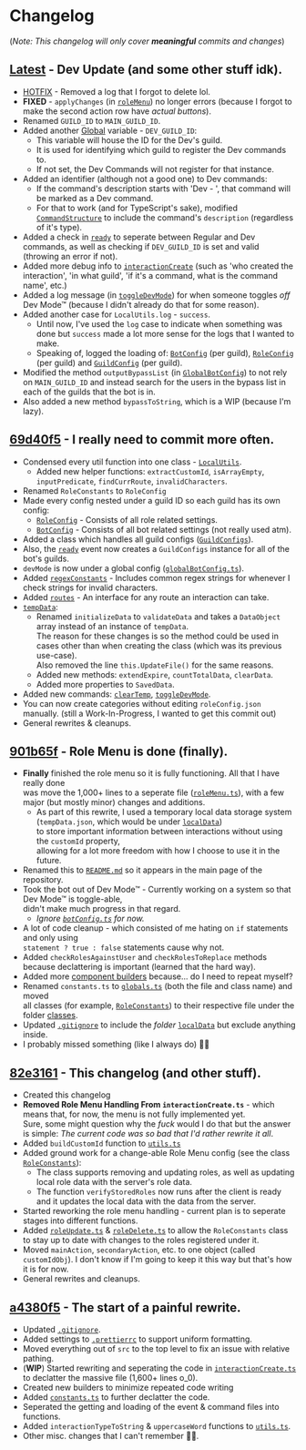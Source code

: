 # Changelog

(_Note: This changelog will only cover **meaningful** commits and changes_)

## [Latest](https://github.com/That-TransGirl/Color-Bot/commit/24e8f14) - Dev Update (and some other stuff idk).

-   [HOTFIX](https://github.com/That-TransGirl/Color-Bot/commit/d35e5c71) - Removed a log that I forgot to delete lol.
-   **FIXED** - `applyChanges` (in [`roleMenu`](./handlers/roleMenu.ts)) no longer errors (because I forgot to make the second action row have _actual buttons_).
-   Renamed `GUILD_ID` to `MAIN_GUILD_ID`.
-   Added another [Global](./helpers/globals.ts) variable - `DEV_GUILD_ID`:
    -   This variable will house the ID for the Dev's guild.
    -   It is used for identifying which guild to register the Dev commands to.
    -   If not set, the Dev Commands will not register for that instance.
-   Added an identifier (although not a good one) to Dev commands:
    -   If the command's description starts with 'Dev - ', that command will be marked as a Dev command.
    -   For that to work (and for TypeScript's sake), modified [`CommandStructure`](./classes/CommandStructure.ts) to include the command's `description` (regardless of it's type).
-   Added a check in [`ready`](./events/ready.ts) to seperate between Regular and Dev commands, as well as checking if `DEV_GUILD_ID` is set and valid (throwing an error if not).
-   Added more debug info to [`interactionCreate`](./events/interactionCreate.ts) (such as 'who created the interaction', 'in what guild', 'if it's a command, what is the command name', etc.)
-   Added a log message (in [`toggleDevMode`](./commands/toggleDevMode.ts)) for when someone toggles _off_ Dev Mode™ (because I didn't already do that for some reason).
-   Added another case for `LocalUtils.log` - `success`.
    -   Until now, I've used the `log` case to indicate when something was done but `success` made a lot more sense for the logs that I wanted to make.
    -   Speaking of, logged the loading of: [`BotConfig`](./classes/botConfig.ts) (per guild), [`RoleConfig`](./classes/roleConfig.ts) (per guild) and [`GuildConfig`](./classes/guildConfigs.ts) (per guild).
-   Modified the method `outputBypassList` (in [`GlobalBotConfig`](./classes/globalBotConfig.ts)) to not rely on `MAIN_GUILD_ID` and instead search for the users in the bypass list in each of the guilds that the bot is in.
-   Also added a new method `bypassToString`, which is a WIP (because I'm lazy).

## [69d40f5](https://github.com/That-TransGirl/Color-Bot/commit/69d40f5) - I really need to commit more often.

-   Condensed every util function into one class - [`LocalUtils`](./helpers/utils.ts).
    -   Added new helper functions: `extractCustomId`, `isArrayEmpty`, `inputPredicate`, `findCurrRoute`, `invalidCharacters`.
-   Renamed `RoleConstants` to `RoleConfig`
-   Made every config nested under a guild ID so each guild has its own config:
    -   [`RoleConfig`](./classes/roleConfig.ts) - Consists of all role related settings.
    -   [`BotConfig`](./classes/botConfig.ts) - Consists of all bot related settings (not really used atm).
-   Added a class which handles all guild configs ([`GuildConfigs`](./classes/guildConfigs.ts)).
-   Also, the [`ready`](./events/ready.ts) event now creates a `GuildConfigs` instance for all of the bot's guilds.
-   `devMode` is now under a global config ([`globalBotConfig.ts`](./classes/globalBotConfig.ts)).
-   Added [`regexConstants`](./classes/regexConstants.ts) - Includes common regex strings for whenever I check strings for invalid characters.
-   Added [`routes`](./classes/routes.ts) - An interface for any route an interaction can take.
-   [`tempData`](./classes/tempData.ts):
    -   Renamed `initializeData` to `validateData` and takes a `DataObject` array instead of an instance of `tempData`. \
        The reason for these changes is so the method could be used in cases other than when creating the class (which was its previous use-case). \
        Also removed the line `this.UpdateFile()` for the same reasons.
    -   Added new methods: `extendExpire`, `countTotalData`, `clearData`.
    -   Added more properties to `SavedData`.
-   Added new commands: [`clearTemp`](./commands/clearTemp.ts), [`toggleDevMode`](./commands/toggleDevMode.ts).
-   You can now create categories without editing `roleConfig.json` manually. (still a Work-In-Progress, I wanted to get this commit out)
-   General rewrites & cleanups.

## [901b65f](https://github.com/That-TransGirl/Color-Bot/commit/901b65f) - Role Menu is done (finally).

-   **Finally** finished the role menu so it is fully functioning. All that I have really done \
    was move the 1,000+ lines to a seperate file ([`roleMenu.ts`](./handlers/roleMenu.ts)), with a few major (but mostly minor) changes and additions.
    -   As part of this rewrite, I used a temporary local data storage system (`tempData.json`, which would be under [`localData`](./localData)) \
        to store important information between interactions without using the `customId` property, \
        allowing for a lot more freedom with how I choose to use it in the future.
-   Renamed this to [`README.md`](./README.md) so it appears in the main page of the repository.
-   Took the bot out of Dev Mode™ - Currently working on a system so that Dev Mode™ is toggle-able, \
    didn't make much progress in that regard.
    -   _Ignore [`botConfig.ts`](./classes/botConfig.ts) for now._
-   A lot of code cleanup - which consisted of me hating on `if` statements and only using \
    `statement ? true : false` statements cause why not.
-   Added `checkRolesAgainstUser` and `checkRolesToReplace` methods because declattering is important (learned that the hard way).
-   Added more [component builders](./helpers/componentBuilders.ts) because... do I need to repeat myself?
-   Renamed `constants.ts` to [`globals.ts`](./helpers/globals.ts) (both the file and class name) and moved \
    all classes (for example, [`RoleConstants`](./classes/RoleConstants.ts)) to their respective file under the folder [classes](./classes).
-   Updated [`.gitignore`](./.gitignore) to include the _folder_ [`localData`](./localData) but exclude anything inside.
-   I probably missed something (like I always do) 🤷‍♀️

## [82e3161](https://github.com/That-TransGirl/Color-Bot/commit/82e3161) - This changelog (and other stuff).

-   Created this changelog
-   **Removed Role Menu Handling From `interactionCreate.ts`** - which means that, for now, the menu is not fully implemented yet. \
    Sure, some might question why the _fuck_ would I do that but the answer is simple:
    _The current code was so bad that I'd rather rewrite it all_.
-   Added `buildCustomId` function to [`utils.ts`](./helpers/utils.ts)
-   Added ground work for a change-able Role Menu config (see the class [`RoleConstants`](./helpers/constants.ts)):
    -   The class supports removing and updating roles, as well as updating local role data with the server's role data.
    -   The function `verifyStoredRoles` now runs after the client is ready and it updates the local data with the data from the server.
-   Started reworking the role menu handling - current plan is to seperate stages into different functions.
-   Added [`roleUpdate.ts`](./events/roleUpdate.ts) & [`roleDelete.ts`](./events/roleDelete.ts) to allow the `RoleConstants` class to stay up to date with changes to the roles registered under it.
-   Moved `mainAction`, `secondaryAction`, etc. to one object (called `customIdObj`). I don't know if I'm going to keep it this way but that's how it is for now.
-   General rewrites and cleanups.

## [a4380f5](https://github.com/That-TransGirl/Color-Bot/commit/a4380f5) - The start of a painful rewrite.

-   Updated [`.gitignore`](./.gitignore).
-   Added settings to [`.prettierrc`](./.prettierrc) to support uniform formatting.
-   Moved everything out of `src` to the top level to fix an issue with relative pathing.
-   (**WIP**) Started rewriting and seperating the code in [`interactionCreate.ts`](./events/interactionCreate.ts) to declatter the massive file (1,600+ lines o_0).
-   Created new builders to minimize repeated code writing
-   Added [`constants.ts`](./helpers/constants.ts) to further declatter the code.
-   Seperated the getting and loading of the event & command files into functions.
-   Added `interactionTypeToString` & `uppercaseWord` functions to [`utils.ts`](./helpers/utils.ts).
-   Other misc. changes that I can't remember 🤷‍♀️.
